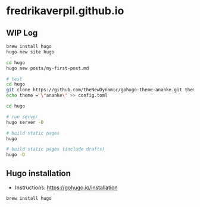 # fredrikaverpil.github.io

## WIP Log

```bash
brew install hugo
hugo new site hugo
```

```bash
cd hugo
hugo new posts/my-first-post.md
```

```bash
# test
cd hugo
git clone https://github.com/theNewDynamic/gohugo-theme-ananke.git themes/ananke
echo theme = \"ananke\" >> config.toml
```

```bash
cd hugo

# run server
hugo server -D

# build static pages
hugo

# build static pages (include drafts)
hugo -D
```


## Hugo installation

- Instructions: https://gohugo.io/installation

```bash
brew install hugo
```